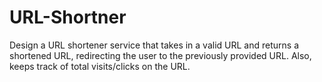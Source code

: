 # URL-Shortner

Design a URL shortener service that takes in a valid URL and returns a shortened URL, redirecting the user to the previously provided URL. Also, keeps track of total visits/clicks on the URL.
